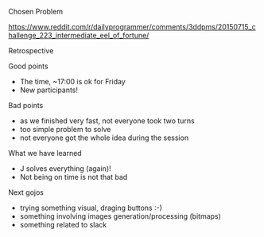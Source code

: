 Chosen Problem

https://www.reddit.com/r/dailyprogrammer/comments/3ddpms/20150715_challenge_223_intermediate_eel_of_fortune/

Retrospective

Good points
- The time, ~17:00 is ok for Friday
- New participants!

Bad points
- as we finished very fast, not everyone took two turns
- too simple problem to solve
- not everyone got the whole idea during the session

What we have learned
- J solves everything (again)!
- Not being on time is not that bad

Next gojos
- trying something visual, draging buttons :-)
- something involving images generation/processing (bitmaps)
- something related to slack
